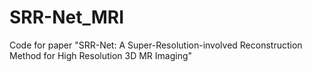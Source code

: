 # SRR-Net_MRI
Code for paper "SRR-Net: A Super-Resolution-involved Reconstruction Method for High Resolution 3D MR Imaging"
